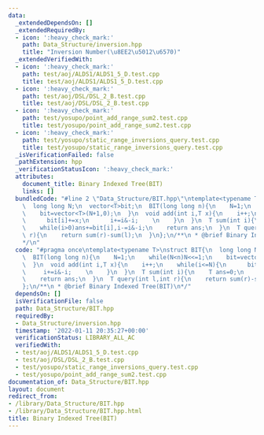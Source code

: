 ```yaml
---
data:
  _extendedDependsOn: []
  _extendedRequiredBy:
  - icon: ':heavy_check_mark:'
    path: Data_Structure/inversion.hpp
    title: "Inversion Number(\u8EE2\u5012\u6570)"
  _extendedVerifiedWith:
  - icon: ':heavy_check_mark:'
    path: test/aoj/ALDS1/ALDS1_5_D.test.cpp
    title: test/aoj/ALDS1/ALDS1_5_D.test.cpp
  - icon: ':heavy_check_mark:'
    path: test/aoj/DSL/DSL_2_B.test.cpp
    title: test/aoj/DSL/DSL_2_B.test.cpp
  - icon: ':heavy_check_mark:'
    path: test/yosupo/point_add_range_sum2.test.cpp
    title: test/yosupo/point_add_range_sum2.test.cpp
  - icon: ':heavy_check_mark:'
    path: test/yosupo/static_range_inversions_query.test.cpp
    title: test/yosupo/static_range_inversions_query.test.cpp
  _isVerificationFailed: false
  _pathExtension: hpp
  _verificationStatusIcon: ':heavy_check_mark:'
  attributes:
    document_title: Binary Indexed Tree(BIT)
    links: []
  bundledCode: "#line 2 \"Data_Structure/BIT.hpp\"\ntemplate<typename T>\nstruct BIT{\n\
    \  long long N;\n  vector<T>bit;\n  BIT(long long n){\n    N=1;\n    while(N<n)N<<=1;\n\
    \    bit=vector<T>(N+1,0);\n  }\n  void add(int i,T x){\n    i++;\n    while(i<=N){\n\
    \      bit[i]+=x;\n      i+=i&-i;    \n    }\n  }\n  T sum(int i){\n    T ans=0;\n\
    \    while(i>0)ans+=bit[i],i-=i&-i;\n    return ans;\n  }\n  T query(int l,int\
    \ r){\n    return sum(r)-sum(l);\n  }\n};\n/**\n * @brief Binary Indexed Tree(BIT)\n\
    */\n"
  code: "#pragma once\ntemplate<typename T>\nstruct BIT{\n  long long N;\n  vector<T>bit;\n\
    \  BIT(long long n){\n    N=1;\n    while(N<n)N<<=1;\n    bit=vector<T>(N+1,0);\n\
    \  }\n  void add(int i,T x){\n    i++;\n    while(i<=N){\n      bit[i]+=x;\n \
    \     i+=i&-i;    \n    }\n  }\n  T sum(int i){\n    T ans=0;\n    while(i>0)ans+=bit[i],i-=i&-i;\n\
    \    return ans;\n  }\n  T query(int l,int r){\n    return sum(r)-sum(l);\n  }\n\
    };\n/**\n * @brief Binary Indexed Tree(BIT)\n*/"
  dependsOn: []
  isVerificationFile: false
  path: Data_Structure/BIT.hpp
  requiredBy:
  - Data_Structure/inversion.hpp
  timestamp: '2022-01-11 20:35:27+00:00'
  verificationStatus: LIBRARY_ALL_AC
  verifiedWith:
  - test/aoj/ALDS1/ALDS1_5_D.test.cpp
  - test/aoj/DSL/DSL_2_B.test.cpp
  - test/yosupo/static_range_inversions_query.test.cpp
  - test/yosupo/point_add_range_sum2.test.cpp
documentation_of: Data_Structure/BIT.hpp
layout: document
redirect_from:
- /library/Data_Structure/BIT.hpp
- /library/Data_Structure/BIT.hpp.html
title: Binary Indexed Tree(BIT)
---
```


